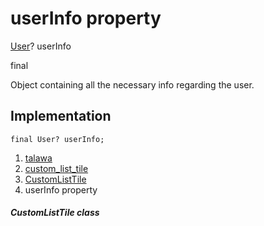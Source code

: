 
<div>

# userInfo property

</div>


[User](../../models_user_user_info/User-class.html)? userInfo


final




Object containing all the necessary info regarding the user.



## Implementation

``` language-dart
final User? userInfo;
```







1.  [talawa](../../index.html)
2.  [custom_list_tile](../../widgets_custom_list_tile/)
3.  [CustomListTile](../../widgets_custom_list_tile/CustomListTile-class.html)
4.  userInfo property

##### CustomListTile class







